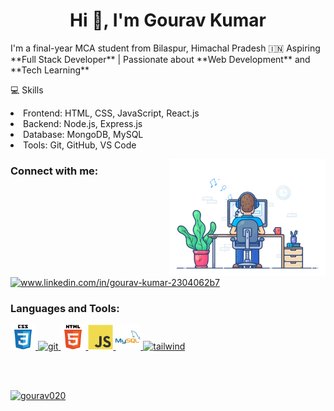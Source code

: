 <h1 align="center">Hi 👋, I'm Gourav Kumar</h1>
<p>I'm a final-year MCA student from Bilaspur, Himachal Pradesh 🇮🇳  
Aspiring **Full Stack Developer** | Passionate about **Web Development** and **Tech Learning**</p>


💻 Skills
  <li>Frontend: HTML, CSS, JavaScript, React.js</li>
  <li>Backend: Node.js, Express.js</li>
  <li>Database: MongoDB, MySQL</li>
  <li>Tools: Git, GitHub, VS Code</li>


<span  > <img width="250"  align="right" src="https://raw.githubusercontent.com/jsuarezruiz/jsuarezruiz/master/images/coding.gif"/>
</span>


<h3 align="left">Connect with me:</h3>
<p align="left">
<a href="https://linkedin.com/in/www.linkedin.com/in/gourav-kumar-2304062b7" target="blank"><img align="center" src="https://raw.githubusercontent.com/rahuldkjain/github-profile-readme-generator/master/src/images/icons/Social/linked-in-alt.svg" alt="www.linkedin.com/in/gourav-kumar-2304062b7" height="30" width="40" /></a>
</p>

<h3 align="left">Languages and Tools:</h3>
<p align="left"> <a href="https://www.w3schools.com/css/" target="_blank" rel="noreferrer"> <img src="https://raw.githubusercontent.com/devicons/devicon/master/icons/css3/css3-original-wordmark.svg" alt="css3" width="40" height="40"/> </a> <a href="https://git-scm.com/" target="_blank" rel="noreferrer"> <img src="https://www.vectorlogo.zone/logos/git-scm/git-scm-icon.svg" alt="git" width="40" height="40"/> </a> <a href="https://www.w3.org/html/" target="_blank" rel="noreferrer"> <img src="https://raw.githubusercontent.com/devicons/devicon/master/icons/html5/html5-original-wordmark.svg" alt="html5" width="40" height="40"/> </a> <a href="https://developer.mozilla.org/en-US/docs/Web/JavaScript" target="_blank" rel="noreferrer"> <img src="https://raw.githubusercontent.com/devicons/devicon/master/icons/javascript/javascript-original.svg" alt="javascript" width="40" height="40"/> </a> <a href="https://www.mysql.com/" target="_blank" rel="noreferrer"> <img src="https://raw.githubusercontent.com/devicons/devicon/master/icons/mysql/mysql-original-wordmark.svg" alt="mysql" width="40" height="40"/> </a> <a href="https://tailwindcss.com/" target="_blank" rel="noreferrer"> <img src="https://www.vectorlogo.zone/logos/tailwindcss/tailwindcss-icon.svg" alt="tailwind" width="40" height="40"/> </a> </p>
<br>
<br>
<p align="left"> <a href="https://github.com/ryo-ma/github-profile-trophy"><img src="https://github-profile-trophy.vercel.app/?username=gourav020" alt="gourav020" /></a> </p>
